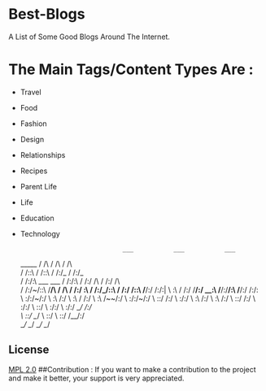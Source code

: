 # Best-Blogs
A List of Some Good Blogs Around The Internet. 
# The Main Tags/Content Types Are : 
* Travel
* Food
* Fashion
* Design 
* Relationships
* Recipes
* Parent Life
* Life
* Education 
* Technology 

                                  ___           ___           ___     
     _____                       /  /\         /  /\         /  /\    
    /  /::\                     /  /::\       /  /:/_       /  /:/_   
   /  /:/\:\    ___     ___    /  /:/\:\     /  /:/ /\     /  /:/ /\  
  /  /:/~/::\  /__/\   /  /\  /  /:/  \:\   /  /:/_/::\   /  /:/ /::\ 
 /__/:/ /:/\:| \  \:\ /  /:/ /__/:/ \__\:\ /__/:/__\/\:\ /__/:/ /:/\:\
 \  \:\/:/~/:/  \  \:\  /:/  \  \:\ /  /:/ \  \:\ /~~/:/ \  \:\/:/~/:/
  \  \::/ /:/    \  \:\/:/    \  \:\  /:/   \  \:\  /:/   \  \::/ /:/ 
   \  \:\/:/      \  \::/      \  \:\/:/     \  \:\/:/     \__\/ /:/  
    \  \::/        \__\/        \  \::/       \  \::/        /__/:/   
     \__\/                       \__\/         \__\/         \__\/    


## License
[MPL 2.0](https://www.mozilla.org/en-US/MPL/2.0/FAQ/)
##Contribution :
If you want to make a contribution to the project and make it better, 
your support is very appreciated.
